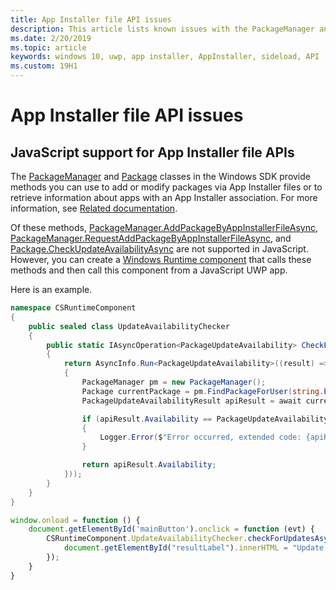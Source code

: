 ```yaml
---
title: App Installer file API issues
description: This article lists known issues with the PackageManager and Package APIs for managing App Installer files.
ms.date: 2/20/2019
ms.topic: article
keywords: windows 10, uwp, app installer, AppInstaller, sideload, API
ms.custom: 19H1
---
```


# App Installer file API issues

## JavaScript support for App Installer file APIs

The [PackageManager](/uwp/api/windows.management.deployment.packagemanager) and [Package](/uwp/api/windows.applicationmodel.package) classes in the Windows SDK provide methods you can use to add or modify packages via App Installer files or to retrieve information about apps with an App Installer association. For more information, see [Related documentation](app-installer-documentation.md).

Of these methods, [PackageManager.AddPackageByAppInstallerFileAsync](/uwp/api/windows.management.deployment.packagemanager.addpackagebyappinstallerfileasync), [PackageManager.RequestAddPackageByAppInstallerFileAsync](/uwp/api/windows.management.deployment.packagemanager.requestaddpackagebyappinstallerfileasync), and [Package.CheckUpdateAvailabilityAsync](/uwp/api/windows.applicationmodel.package.checkupdateavailabilityasync) are not supported in JavaScript. However, you can create a [Windows Runtime component](/windows/uwp/winrt-components/walkthrough-creating-a-simple-windows-runtime-component-and-calling-it-from-javascript) that calls these methods and then call this component from a JavaScript UWP app.

Here is an example.

```csharp
namespace CSRuntimeComponent
{
    public sealed class UpdateAvailabilityChecker
    {
        public static IAsyncOperation<PackageUpdateAvailability> CheckForUpdatesAsync()
        {
            return AsyncInfo.Run<PackageUpdateAvailability>((result) => Task.Run<PackageUpdateAvailability>(async () =>
            {
                PackageManager pm = new PackageManager();
                Package currentPackage = pm.FindPackageForUser(string.Empty, Package.Current.Id.FullName);
                PackageUpdateAvailabilityResult apiResult = await currentPackage.CheckUpdateAvailabilityAsync();

                if (apiResult.Availability == PackageUpdateAvailability.Error)
                {
                    Logger.Error($"Error occurred, extended code: {apiResult.ExtendedError}");
                }

                return apiResult.Availability;
            }));
        }
    }
}
```

```javascript
window.onload = function () {
    document.getElementById('mainButton').onclick = function (evt) {
        CSRuntimeComponent.UpdateAvailabilityChecker.checkForUpdatesAsync().done(function (result) {
            document.getElementById("resultLabel").innerHTML = "Update availability result:" + result;
        });
    }
}
```

